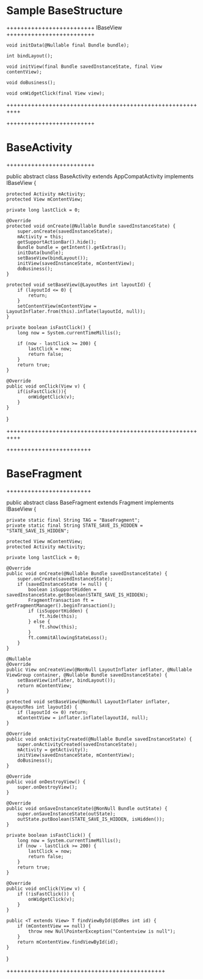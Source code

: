 # Sample BaseStructure

+++++++++++++++++++++++++ 
IBaseView
+++++++++++++++++++++++++ 

    void initData(@Nullable final Bundle bundle);

    int bindLayout();

    void initView(final Bundle savedInstanceState, final View contentView);

    void doBusiness();

    void onWidgetClick(final View view);
    
++++++++++++++++++++++++++++++++++++++++++++++++++++++++++



+++++++++++++++++++++++++
# BaseActivity
+++++++++++++++++++++++++

public abstract class BaseActivity extends AppCompatActivity implements IBaseView {

    protected Activity mActivity;
    protected View mContentView;

    private long lastClick = 0;

    @Override
    protected void onCreate(@Nullable Bundle savedInstanceState) {
        super.onCreate(savedInstanceState);
        mActivity = this;
        getSupportActionBar().hide();
        Bundle bundle = getIntent().getExtras();
        initData(bundle);
        setBaseView(bindLayout());
        initView(savedInstanceState, mContentView);
        doBusiness();
    }

    protected void setBaseView(@LayoutRes int layoutId) {
        if (layoutId <= 0) {
            return;
        }
        setContentView(mContentView = LayoutInflater.from(this).inflate(layoutId, null));
    }

    private boolean isFastClick() {
        long now = System.currentTimeMillis();

        if (now - lastClick >= 200) {
            lastClick = now;
            return false;
        }
        return true;
    }

    @Override
    public void onClick(View v) {
        if(isFastClick()){
            onWidgetClick(v);
        }
    }
}

++++++++++++++++++++++++++++++++++++++++++++++++++++++++++



++++++++++++++++++++++++
# BaseFragment
++++++++++++++++++++++++

public abstract class BaseFragment extends Fragment implements IBaseView {

    private static final String TAG = "BaseFragment";
    private static final String STATE_SAVE_IS_HIDDEN = "STATE_SAVE_IS_HIDDEN";

    protected View mContentView;
    protected Activity mActivity;

    private long lastClick = 0;

    @Override
    public void onCreate(@Nullable Bundle savedInstanceState) {
        super.onCreate(savedInstanceState);
        if (savedInstanceState != null) {
            boolean isSupportHidden = savedInstanceState.getBoolean(STATE_SAVE_IS_HIDDEN);
            FragmentTransaction ft = getFragmentManager().beginTransaction();
            if (isSupportHidden) {
                ft.hide(this);
            } else {
                ft.show(this);
            }
            ft.commitAllowingStateLoss();
        }
    }

    @Nullable
    @Override
    public View onCreateView(@NonNull LayoutInflater inflater, @Nullable ViewGroup container, @Nullable Bundle savedInstanceState) {
        setBaseView(inflater, bindLayout());
        return mContentView;
    }

    protected void setBaseView(@NonNull LayoutInflater inflater, @LayoutRes int layoutId) {
        if (layoutId <= 0) return;
        mContentView = inflater.inflate(layoutId, null);
    }

    @Override
    public void onActivityCreated(@Nullable Bundle savedInstanceState) {
        super.onActivityCreated(savedInstanceState);
        mActivity = getActivity();
        initView(savedInstanceState, mContentView);
        doBusiness();
    }

    @Override
    public void onDestroyView() {
        super.onDestroyView();
    }

    @Override
    public void onSaveInstanceState(@NonNull Bundle outState) {
        super.onSaveInstanceState(outState);
        outState.putBoolean(STATE_SAVE_IS_HIDDEN, isHidden());
    }

    private boolean isFastClick() {
        long now = System.currentTimeMillis();
        if (now - lastClick >= 200) {
            lastClick = now;
            return false;
        }
        return true;
    }

    @Override
    public void onClick(View v) {
        if (!isFastClick()) {
            onWidgetClick(v);
        }
    }

    public <T extends View> T findViewById(@IdRes int id) {
        if (mContentView == null) {
            throw new NullPointerException("Contentview is null");
        }
        return mContentView.findViewById(id);
    }
}

+++++++++++++++++++++++++++++++++++++++++++++
